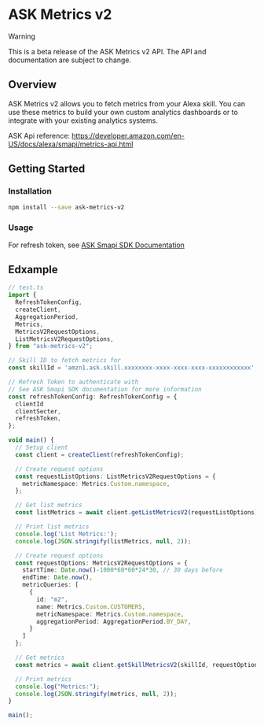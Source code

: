 # ASK Metrics v2

> [!WARNING]
> This is a beta release of the ASK Metrics v2 API. The API and documentation are subject to change.

## Overview
ASK Metrics v2 allows you to fetch metrics from your Alexa skill. You can use these metrics to build your own custom analytics dashboards or to integrate with your existing analytics systems.

ASK Api reference: https://developer.amazon.com/en-US/docs/alexa/smapi/metrics-api.html

## Getting Started
### Installation
```bash
npm install --save ask-metrics-v2
```

### Usage

For refresh token, see [ASK Smapi SDK Documentation](https://github.com/alexa/alexa-skills-kit-sdk-for-nodejs/blob/2.0.x/ask-smapi-sdk/README.md)

## Edxample

```typescript
// test.ts
import {
  RefreshTokenConfig,
  createClient,
  AggregationPeriod,
  Metrics,
  MetricsV2RequestOptions,
  ListMetricsV2RequestOptions,
} from "ask-metrics-v2";

// Skill ID to fetch metrics for
const skillId = 'amzn1.ask.skill.xxxxxxxx-xxxx-xxxx-xxxx-xxxxxxxxxxxx';

// Refresh Token to authenticate with
// See ASK Smapi SDK documentation for more information
const refreshTokenConfig: RefreshTokenConfig = {
  clientId
  clientSecter,
  refreshToken,
};

void main() {
  // Setup client
  const client = createClient(refreshTokenConfig);

  // Create request options
  const requestListOptions: ListMetricsV2RequestOptions = {
    metricNamespace: Metrics.Custom.namespace,
  };

  // Get list metrics
  const listMetrics = await client.getListMetricsV2(requestListOptions);

  // Print list metrics
  console.log('List Metrics:');
  console.log(JSON.stringify(listMetrics, null, 2));

  // Create request options
  const requestOptions: MetricsV2RequestOptions = {
    startTime: Date.now()-1000*60*60*24*30, // 30 days before
    endTime: Date.now(),
    metricQueries: [
      {
        id: "m2",
        name: Metrics.Custom.CUSTOMERS,
        metricNamespace: Metrics.Custom.namespace,
        aggregationPeriod: AggregationPeriod.BY_DAY,
      }
    ]
  };

  // Get metrics
  const metrics = await client.getSkillMetricsV2(skillId, requestOptions);

  // Print metrics
  console.log("Metrics:");
  console.log(JSON.stringify(metrics, null, 2));
}

main();
``````
